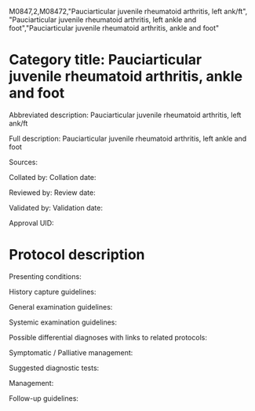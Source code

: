M0847,2,M08472,"Pauciarticular juvenile rheumatoid arthritis, left ank/ft", "Pauciarticular juvenile rheumatoid arthritis, left ankle and foot","Pauciarticular juvenile rheumatoid arthritis, ankle and foot"
# Category title: Pauciarticular juvenile rheumatoid arthritis, ankle and foot

Abbreviated description: Pauciarticular juvenile rheumatoid arthritis, left ank/ft

Full description: Pauciarticular juvenile rheumatoid arthritis, left ankle and foot

Sources:

Collated by:
Collation date:

Reviewed by:
Review date:

Validated by:
Validation date:

Approval UID:

# Protocol description

Presenting conditions:

History capture guidelines:

General examination guidelines:

Systemic examination guidelines:

Possible differential diagnoses with links to related protocols:

Symptomatic / Palliative management:

Suggested diagnostic tests:

Management:

Follow-up guidelines:
